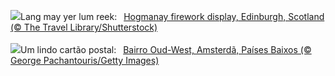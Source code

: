 ![](https://www.bing.com/th?id=OHR.HogmanayFireworksSoctland_EN-GB9543718054_UHD.jpg&w=1000)Lang may yer lum reek:&nbsp;&ensp;[Hogmanay firework display, Edinburgh, Scotland (© The Travel Library/Shutterstock)](https://www.bing.com/th?id=OHR.HogmanayFireworksSoctland_EN-GB9543718054_UHD.jpg)
<br><br/>
![](https://www.bing.com/th?id=OHR.BlueAmsterdam_PT-BR8827173847_UHD.jpg&w=1000)Um lindo cartão postal:&nbsp;&ensp;[Bairro Oud-West, Amsterdã, Países Baixos  (© George Pachantouris/Getty Images)](https://www.bing.com/th?id=OHR.BlueAmsterdam_PT-BR8827173847_UHD.jpg)
<br><br/>
